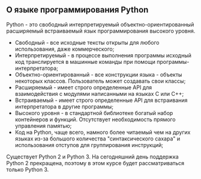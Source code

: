 ## О языке программирования Python

Python - это свободный интерпретируемый объектно-ориентированный расширяемый встраиваемый язык программирования высокого уровня.

- Свободный - все исходные тексты открыты для любого использования, даже коммерческого;
- Интерпретируемый - в процессе выполнения программы исходный код транслируется в машинные команды при помощи программы-интерпретатора;
- Объектно-ориентированный - все конструкции языка - объекты некоторых классов. Пользователь может создавать свои классы;
- Расширяемый - имеет строго определенные API для взаимодействия с модулями написанными на языках C или C++;
- Встраиваемый - имеет строго определенные API для встраивания интерпретатора в другие программы;
- Высокого уровня - в стандартной библиотеке богатый набор контейнеров и функций. Отсутствует необходимость прямого управления памятью;
- Код на Python, чаще всего, намного более читаемый чем на других языках из-за большого количества "синтаксического сахара" и использования отступов для группирования инструкций;

Существует Python 2 и Python 3. На сегодняшний день поддержка Python 2 прекращена, поэтому в этом курсе будет рассматриваться только Python 3.
